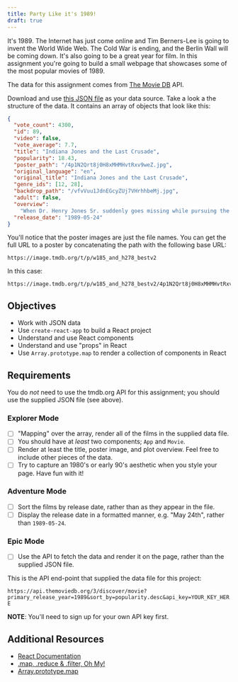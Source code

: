 ```yaml
---
title: Party Like it's 1989!
draft: true
---
```


It's 1989. The Internet has just come online and Tim Berners-Lee is going to invent the World Wide Web. The Cold War is ending, and the Berlin Wall will be coming down. It's also going to be a great year for film. In this assignment you're going to build a small webpage that showcases some of the most popular movies of 1989.

The data for this assignment comes from [The Movie DB](https://www.themoviedb.org) API.

Download and use [this JSON file](./assets/1989.json) as your data source. Take a look a the structure of the data. It contains an array of objects that look like this:

```JSON
{
  "vote_count": 4300,
  "id": 89,
  "video": false,
  "vote_average": 7.7,
  "title": "Indiana Jones and the Last Crusade",
  "popularity": 18.43,
  "poster_path": "/4p1N2Qrt8j0H8xMHMHvtRxv9weZ.jpg",
  "original_language": "en",
  "original_title": "Indiana Jones and the Last Crusade",
  "genre_ids": [12, 28],
  "backdrop_path": "/vfvVuu1JdnEGcyZUj7VHrhhbeMj.jpg",
  "adult": false,
  "overview":
    "When Dr. Henry Jones Sr. suddenly goes missing while pursuing the Holy Grail, eminent archaeologist Indiana must team up with Marcus Brody, Sallah and Elsa Schneider to follow in his father's footsteps and stop the Nazis from recovering the power of eternal life.",
  "release_date": "1989-05-24"
}
```

You'll notice that the poster images are just the file names. You can get the full URL to a poster by concatenating the path with the following base URL:

```
https://image.tmdb.org/t/p/w185_and_h278_bestv2
```

In this case:

```
https://image.tmdb.org/t/p/w185_and_h278_bestv2/4p1N2Qrt8j0H8xMHMHvtRxv9weZ.jpg
```

## Objectives

- Work with JSON data
- Use `create-react-app` to build a React project
- Understand and use React components
- Understand and use "props" in React
- Use `Array.prototype.map` to render a collection of components in React

## Requirements

You do _not_ need to use the tmdb.org API for this assignment; you should use the supplied JSON file (see above).

### Explorer Mode

- [ ] "Mapping" over the array, render all of the films in the supplied data file.
- [ ] You should have at _least_ two components; `App` and `Movie`.
- [ ] Render at least the title, poster image, and plot overview. Feel free to include other pieces of the data.
- [ ] Try to capture an 1980's or early 90's aesthetic when you style your page. Have fun with it!

### Adventure Mode

- [ ] Sort the films by release date, rather than as they appear in the file.
- [ ] Display the release date in a formatted manner, e.g. "May 24th", rather than `1989-05-24`.

### Epic Mode

- [ ] Use the API to fetch the data and render it on the page, rather than the supplied JSON file.

This is the API end-point that supplied the data file for this project:

`https://api.themoviedb.org/3/discover/movie?primary_release_year=1989&sort_by=popularity.desc&api_key=YOUR_KEY_HERE`

**NOTE**: You'll need to sign up for your own API key first.

## Additional Resources

- [React Documentation](https://reactjs.org/docs/getting-started.html)
- [.map, .reduce & .filter, Oh My!](https://www.datchley.name/working-with-collections/)
- [Array.prototype.map](https://developer.mozilla.org/en-US/docs/Web/JavaScript/Reference/Global_Objects/Array/map)
